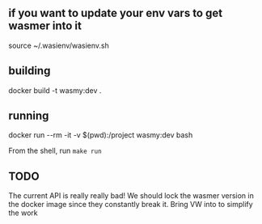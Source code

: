 ## if you want to update your env vars to get wasmer into it
source ~/.wasienv/wasienv.sh

## building
docker build -t wasmy:dev .


## running

docker run --rm -it -v $(pwd):/project wasmy:dev bash

From the shell, run `make run`

## TODO

The current API is really really bad!
We should lock the wasmer version in the docker image since they constantly break it.
Bring VW into to simplify the work